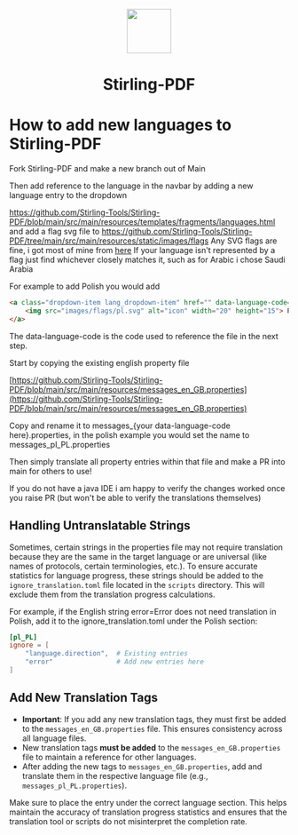 <p align="center"><img src="https://raw.githubusercontent.com/Stirling-Tools/Stirling-PDF/main/docs/stirling.png" width="80" ><br><h1 align="center">Stirling-PDF</h1>
</p>

# How to add new languages to Stirling-PDF

Fork Stirling-PDF and make a new branch out of Main

Then add reference to the language in the navbar by adding a new language entry to the dropdown

https://github.com/Stirling-Tools/Stirling-PDF/blob/main/src/main/resources/templates/fragments/languages.html
and add a flag svg file to
https://github.com/Stirling-Tools/Stirling-PDF/tree/main/src/main/resources/static/images/flags
Any SVG flags are fine, i got most of mine from [here](https://flagicons.lipis.dev/)
If your language isn't represented by a flag just find whichever closely matches it, such as for Arabic i chose Saudi Arabia

For example to add Polish you would add

```html
<a class="dropdown-item lang_dropdown-item" href="" data-language-code="pl_PL">
    <img src="images/flags/pl.svg" alt="icon" width="20" height="15"> Polski
</a>
```

The data-language-code is the code used to reference the file in the next step.

Start by copying the existing english property file

[https://github.com/Stirling-Tools/Stirling-PDF/blob/main/src/main/resources/messages_en_GB.properties](https://github.com/Stirling-Tools/Stirling-PDF/blob/main/src/main/resources/messages_en_GB.properties)

Copy and rename it to messages_{your data-language-code here}.properties, in the polish example you would set the name to messages_pl_PL.properties

Then simply translate all property entries within that file and make a PR into main for others to use!

If you do not have a java IDE i am happy to verify the changes worked once you raise PR (but won't be able to verify the translations themselves)

## Handling Untranslatable Strings

Sometimes, certain strings in the properties file may not require translation because they are the same in the target language or are universal (like names of protocols, certain terminologies, etc.). To ensure accurate statistics for language progress, these strings should be added to the `ignore_translation.toml` file located in the `scripts` directory. This will exclude them from the translation progress calculations.

For example, if the English string error=Error does not need translation in Polish, add it to the ignore_translation.toml under the Polish section:

```toml
[pl_PL]
ignore = [
    "language.direction",  # Existing entries
    "error"                # Add new entries here
]
```

## Add New Translation Tags

- **Important**: If you add any new translation tags, they must first be added to the `messages_en_GB.properties` file. This ensures consistency across all language files.
- New translation tags **must be added** to the `messages_en_GB.properties` file to maintain a reference for other languages.
- After adding the new tags to `messages_en_GB.properties`, add and translate them in the respective language file (e.g., `messages_pl_PL.properties`).

Make sure to place the entry under the correct language section. This helps maintain the accuracy of translation progress statistics and ensures that the translation tool or scripts do not misinterpret the completion rate.
